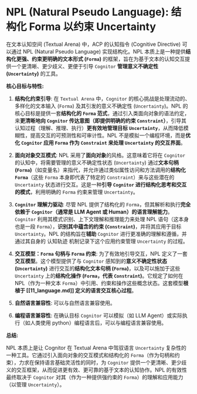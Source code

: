 # NPL (Natural Pseudo Language): 结构化 Forma 以约束 Uncertainty

在文本认知空间 (Textual Arena) 中，ACP 的认知指令 (Cognitive Directive) 可以通过 NPL (Natural Pseudo Language) 实现结构化。NPL 本质上是一种提供**结构化更强、约束更明确的文本形式 (`Forma`)** 的框架，旨在为基于文本的认知交互提供一个更清晰、更少歧义、更便于引导 `Cognitor` **管理意义不确定性 (`Uncertainty`)** 的工具。

**核心目标与特性:**

1.  **结构化约束引导**: 在 `Textual Arena` 中，`Cognitor` 的核心挑战是处理流动的、多样化的文本输入 (`Forma`) 及其引发的意义不确定性 (`Uncertainty`)。NPL 的核心目标是提供一套**结构化的 `Forma` 范式**，通过引入类面向对象的语法约定，来**更清晰地向 `Cognitor` 传达意图（即提供明确的约束 `Constraint`）**，引导其认知过程（理解、推理、执行）**更有效地管理目标 `Uncertainty`**，从而降低模糊性，提高交互的可预测性和可审计性。NPL 不是模拟一个编程环境，而是**优化 `Cognitor` 应用 `Forma` 作为 `Constraint` 来处理 `Uncertainty` 的交互界面**。

2.  **面向对象交互模式**: NPL 采用了**面向对象**的风格。这意味着它将在 `Cognitor` 的认知中，将需要管理的意义不确定性状态 (`Uncertainty`) 通过**文本句柄 (`Forma`)**（如变量名）来指代，并允许通过类似属性访问和方法调用的**结构化 `Forma`**（这些 `Forma` 本身即代表了特定的 `Constraint`）来与这些潜在的 `Uncertainty` 状态进行交互。这是一种**引导 `Cognitor` 进行结构化思考和交互的模式**，利用明确的 `Forma` 约束来管理 `Uncertainty`。

3.  **`Cognitor` 理解力驱动**: 尽管 NPL 提供了结构化的 `Forma`，但其解析和执行**完全依赖于 `Cognitor`（通常是 LLM Agent 或 Human）的语言理解能力**。`Cognitor` 利用其模式识别、上下文理解和推理能力来处理 NPL 语句（这本身也是一段 `Forma`），**识别其中蕴含的约束 (`Constraint`)**，并将其应用于目标 `Uncertainty`。NPL 的结构旨在**辅助** `Cognitor` 进行更准确的理解和遵循，并通过其自身的 认知轨迹 机制记录下这个应用约束管理 `Uncertainty` 的过程。

4.  **交互模型：`Forma` 句柄与 `Forma` 约束**: 为了有效地引导交互，NPL 定义了一套**交互模型**。这个模型提供了与 `Cognitor` 感知到的**意义不确定性状态 (`Uncertainty`)** 进行交互的**结构化文本句柄 (`Forma`)**，以及可以施加于这些 `Uncertainty` 上的**结构化操作 (`Forma`，代表 `Constraint`)**。它规定了如何在 NPL（作为一种文本 `Forma`）中引用、约束和操作这些概念状态。这套模型**根植于 [[11_language.md]] 定义的语言交互核心过程**。

5.  **自然语言兼容性**: 可以与自然语言兼容使用。

6.  **编程语言兼容性**: 在确认目标 `Cognitor` 可以模拟（如 LLM Agent）或实际执行（如人类使用 python）编程语言后，可以与编程语言兼容使用。

**总结:**

NPL 本质上是让 Cognitor 在 Textual Arena 中驾驭语言 `Uncertainty` 复杂性的一种工具。它通过引入面向对象的交互模式和结构化的 `Forma`（作为句柄和约束），力求在保持语言基础灵活性的同时，为 `Cognitor` 提供一个更清晰、更少歧义的交互框架，从而促进更有效、更可靠的基于文本的认知协作。NPL 的有效性最终取决于 `Cognitor` 对其（作为一种提供强约束的 `Forma`）的理解和应用能力（以管理 `Uncertainty`）。